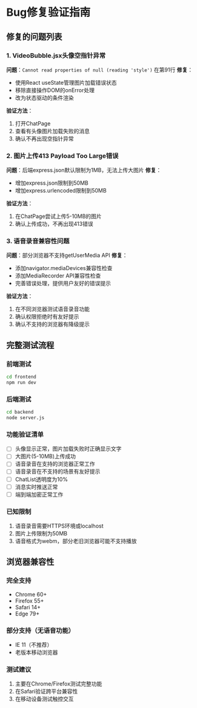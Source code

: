 # Bug修复验证指南

## 修复的问题列表

### 1. VideoBubble.jsx头像空指针异常
**问题**：`Cannot read properties of null (reading 'style')` 在第91行
**修复**：
- 使用React useState管理图片加载错误状态
- 移除直接操作DOM的onError处理
- 改为状态驱动的条件渲染

**验证方法**：
1. 打开ChatPage
2. 查看有头像图片加载失败的消息
3. 确认不再出现空指针异常

### 2. 图片上传413 Payload Too Large错误
**问题**：后端express.json默认限制为1MB，无法上传大图片
**修复**：
- 增加express.json限制到50MB
- 增加express.urlencoded限制到50MB

**验证方法**：
1. 在ChatPage尝试上传5-10MB的图片
2. 确认上传成功，不再出现413错误

### 3. 语音录音兼容性问题
**问题**：部分浏览器不支持getUserMedia API
**修复**：
- 添加navigator.mediaDevices兼容性检查
- 添加MediaRecorder API兼容性检查  
- 完善错误处理，提供用户友好的错误提示

**验证方法**：
1. 在不同浏览器测试语音录音功能
2. 确认权限拒绝时有友好提示
3. 确认不支持的浏览器有降级提示

## 完整测试流程

### 前端测试
```bash
cd frontend
npm run dev
```

### 后端测试
```bash
cd backend
node server.js
```

### 功能验证清单
- [ ] 头像显示正常，图片加载失败时正确显示文字
- [ ] 大图片(5-10MB)上传成功
- [ ] 语音录音在支持的浏览器正常工作
- [ ] 语音录音在不支持的场景有友好提示
- [ ] ChatList透明度为10%
- [ ] 消息实时推送正常
- [ ] 端到端加密正常工作

### 已知限制
1. 语音录音需要HTTPS环境或localhost
2. 图片上传限制为50MB
3. 语音格式为webm，部分老旧浏览器可能不支持播放

## 浏览器兼容性

### 完全支持
- Chrome 60+
- Firefox 55+
- Safari 14+
- Edge 79+

### 部分支持（无语音功能）
- IE 11（不推荐）
- 老版本移动浏览器

### 测试建议
1. 主要在Chrome/Firefox测试完整功能
2. 在Safari验证跨平台兼容性
3. 在移动设备测试触控交互

